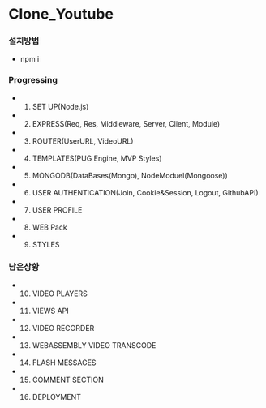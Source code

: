 # Clone_Youtube   

### 설치방법 
- npm i

### Progressing
- 1. SET UP(Node.js)
- 2. EXPRESS(Req, Res, Middleware, Server, Client, Module)
- 3. ROUTER(UserURL, VideoURL)
- 4. TEMPLATES(PUG Engine, MVP Styles)
- 5. MONGODB(DataBases(Mongo), NodeModuel(Mongoose))
- 6. USER AUTHENTICATION(Join, Cookie&Session, Logout, GithubAPI)
- 7. USER PROFILE
- 8. WEB Pack
- 9. STYLES
### 남은상황
- 10. VIDEO PLAYERS
- 11. VIEWS API
- 12. VIDEO RECORDER
- 13. WEBASSEMBLY VIDEO TRANSCODE
- 14. FLASH MESSAGES
- 15. COMMENT SECTION
- 16. DEPLOYMENT